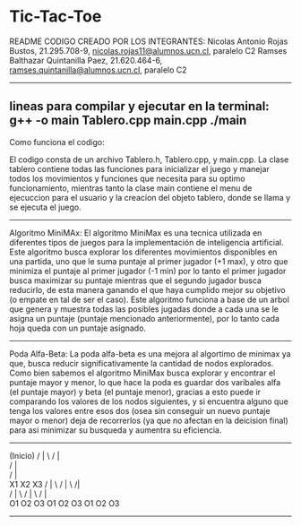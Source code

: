 # Tic-Tac-Toe

README
CODIGO CREADO POR LOS INTEGRANTES:
Nicolas Antonio Rojas Bustos, 21.295.708-9, nicolas.rojas11@alumnos.ucn.cl, paralelo C2
Ramses Balthazar Quintanilla Paez, 21.620.464-6, ramses.quintanilla@alumnos.ucn.cl, paralelo C2

-------------------------------------------------------------------------------------------------------------------------
lineas para compilar y ejecutar en la terminal:
g++ -o main Tablero.cpp main.cpp
./main
-------------------------------------------------------------------------------------------------------------------------
Como funciona el codigo:

El codigo consta de un archivo Tablero.h, Tablero.cpp, y main.cpp. La clase tablero contiene todas las funciones para inicializar el juego y manejar todos los movimientos y funciones que necesita
para su optimo funcionamiento, mientras tanto la clase main contiene el menu de ejecuccion para el usuario y la creacion del objeto tablero, donde se llama y se ejecuta el juego.

-------------------------------------------------------------------------------------------------------------------------
Algoritmo MiniMAx:
El algoritmo MiniMax es una tecnica utilizada en diferentes tipos de juegos para la implementación de inteligencia artificial.
Este algoritmo busca explorar los diferentes movimientos disponibles en una partida, uno que le suma puntaje al primer jugador (+1 max),
y otro que minimiza el puntaje al primer jugador (-1 min) por lo tanto el primer jugador busca maximizar su puntaje mientras que el segundo jugador
busca reducirlo, de esta manera ganando el que haya cumplido mejor su objetivo (o empate en tal de ser el caso). Este algoritmo funciona a base de un arbol
que genera y muestra todas las posibles jugadas donde a cada una se le asigna un puntaje (puntaje mencionado anteriormente), por lo tanto cada hoja queda con un puntaje
asignado.

-------------------------------------------------------------------------------------------------------------------------

Poda Alfa-Beta:
La poda alfa-beta es una mejora al algortimo de minimax ya que, busca reducir significativamente la cantidad de nodos explorados. Como bien sabemos
el algoritmo MiniMax busca explorar y encontrar el puntaje mayor y menor, lo que hace la poda es guardar dos varibales alfa (el puntaje mayor) y beta
(el puntaje menor), gracias a esto puede ir comparando los valores de los nodos siguientes, y si encuentra alguno que tenga los valores entre esos dos 
(osea sin conseguir un nuevo puntaje mayor o menor) deja de recorrerlos (ya que no afectan en la deicision final) para asi minimizar su busqueda y aumentra su eficiencia.

-------------------------------------------------------------------------------------------------------------------------

   (Inicio)
 /    |      \ 
 /     |       \
 /      |        \
 /       |         \
 X1        X2        X3
 / | \     / | \     /|\
 /  |  \   /  |  \   / | \
O1  O2 O3 O1 O2 O3 O1 O2 O3

-------------------------------------------------------------------------------------------------------------------------
